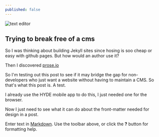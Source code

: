 ```yaml
---
published: false
---
```


![text editor]({{site.baseurl}}/https://farm4.staticflickr.com/3871/14648466602_37e1616e10_c.jpg)
## Trying to break free of a cms

So I was thinking about building Jekyll sites since hosing is soo cheap or easy with github pages. But how would an author use it?

Then I discovered [prose.io](http://prose.io "link")

So I'm testing out this post to see if it may bridge the gap for non-developers who just want a website without having to maintain a CMS. So that's what this post is. A test.

I already use the HYDE mobile app to do this, I just needed one for the browser.

Now I just need to see what it can do about the front-matter needed for design in a post.

Enter text in [Markdown](http://daringfireball.net/projects/markdown/). Use the toolbar above, or click the **?** button for formatting help.
